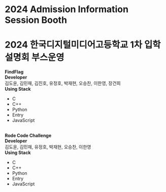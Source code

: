 # 2024 Admission Information Session Booth
# 2024 한국디지털미디어고등학교 1차 입학설명회 부스운영
**FindFlag**<br>
**Developer**<br>
김도윤, 김민재, 김진호, 유정호, 박재현, 오승찬, 이한영, 장건희<br>
**Using Stack**
 - C
 - C++
 - Python
 - Entry
 - JavaScript<br><br>
 
**Rode Code Challenge**<br>
**Developer**<Br>
김도윤, 김민재, 유정호, 박재현, 오승찬, 이한영<br>
**Using Stack**
 - C
 - C++
 - Python
 - Entry
 - JavaScript
